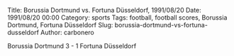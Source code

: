 Title: Borussia Dortmund vs. Fortuna Düsseldorf, 1991/08/20
Date: 1991/08/20 00:00
Category: sports
Tags: football, football scores, Borussia Dortmund, Fortuna Düsseldorf
Slug: borussia-dortmund-vs-fortuna-dusseldorf
Author: carbonero


Borussia Dortmund 3 - 1 Fortuna Düsseldorf
